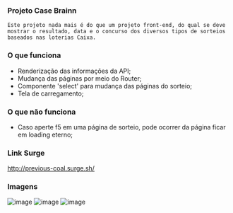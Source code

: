 ### Projeto Case Brainn
    Este projeto nada mais é do que um projeto front-end, do qual se deve mostrar o resultado, data e o concurso dos diversos tipos de sorteios baseados nas loterias Caixa.

### O que funciona
- Renderização das informações da API;
- Mudança das páginas por meio do Router;
- Componente 'select' para mudança das páginas do sorteio;
- Tela de carregamento;

### O que não funciona
- Caso aperte f5 em uma página de sorteio, pode ocorrer da página ficar em loading eterno;

### Link Surge 
http://previous-coal.surge.sh/

### Imagens
![image](https://user-images.githubusercontent.com/94694624/175782956-4e495d71-3ce3-45b2-951d-90d52d974bac.png)
![image](https://user-images.githubusercontent.com/94694624/175782961-51fae62d-6e46-45f7-a91a-1348921ddb4b.png)
![image](https://user-images.githubusercontent.com/94694624/175782975-108aae98-fa90-45c1-8229-c151efa1a1c5.png)

